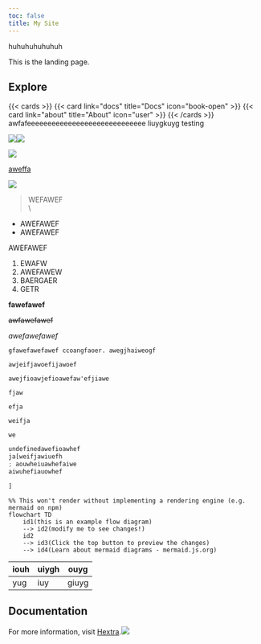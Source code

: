```yaml
---
toc: false
title: My Site
---
```


huhuhuhuhuhuh

This is the landing page.

## Explore

{{\< cards >}}
{{\< card link="docs" title="Docs" icon="book-open" >}}
{{\< card link="about" title="About" icon="user" >}}
{{\< /cards >}}
awfafeeeeeeeeeeeeeeeeeeeeeeeeeeeee
liuygkuyg
testing

![](//uploads/486654435_2583031831901451_6376534254000000172_n.jpg)![](/uploads/486647989_2582039988667302_7726756077734096985_n.jpg)

![](/uploads/486526361_2582046821999952_5522183479634467504_n.jpg)

[aweffa](https://google.com/)

![](/public/uploads/457724053_2397255983812371_4097196088545801565_n.jpg)

> WEFAWEF\
> \\

* AWEFAWEF
* AWEFAWEF

AWEFAWEF

1. EWAFW
2. AWEFAWEW
3. BAERGAER
4. GETR

**fawefawef**

~~awfawefawef~~

*awefawefawef*

`gfawefawefawef ccoangfaoer. awegjhaiweogf`

`awjeifjawoefijawoef`

`awejfioawjefioawefaw'efjiawe`

`fjaw`

`efja`

`weifja`

`we`

```javascript
undefinedawefioawhef
ja[weifjawiuefh
; aouwheiuawhefaiwe
aiwuhefiauowhef

]
```

```mermaid
%% This won't render without implementing a rendering engine (e.g. mermaid on npm)
flowchart TD
    id1(this is an example flow diagram) 
    --> id2(modify me to see changes!)
    id2 
    --> id3(Click the top button to preview the changes)
    --> id4(Learn about mermaid diagrams - mermaid.js.org)
```

| iouh | uiygh | ouyg  |
| ---- | ----- | ----- |
| yug  | iuy   | giuyg |

## Documentation

For more information, visit [Hextra](https://imfing.github.io/hextra).![](/uploads/486636701_2582042875333680_3321020295048213233_n.jpg)
